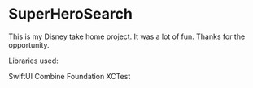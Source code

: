 # SuperHeroSearch


This is my Disney take home project. It was a lot of fun. Thanks for the opportunity.

Libraries used:

SwiftUI
Combine
Foundation
XCTest

